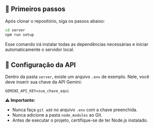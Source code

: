 ## 🚀 Primeiros passos

Após clonar o repositório, siga os passos abaixo:

```bash
cd server
npm run setup
```

Esse comando irá instalar todas as dependências necessárias  e iniciar automaticamente o servidor local.

## 🔑 Configuração da API

Dentro da pasta `server`, existe um arquivo `.env` de exemplo. Nele, você deve inserir sua chave da API Gemini:

```
GEMINI_API_KEY=sua_chave_aqui
```


**⚠️ Importante:**  
- Nunca faça `git add` no arquivo `.env` com a chave preenchida.  
- Nunca adicione a pasta `node_modules` ao Git.
- Antes de executar o projeto, certifique-se de ter Node.js instalado.
